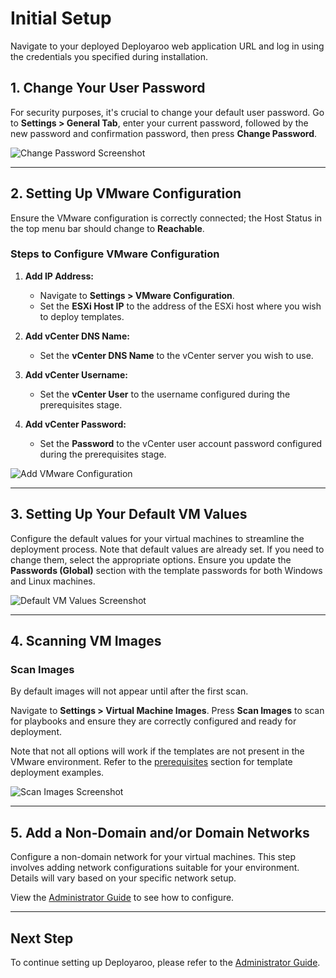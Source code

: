 # Initial Setup

Navigate to your deployed Deployaroo web application URL and log in using the credentials you specified during installation.

## 1. Change Your User Password

For security purposes, it's crucial to change your default user password. Go to **Settings > General Tab**, enter your current password, followed by the new password and confirmation password, then press **Change Password**.

![Change Password Screenshot](../../assets/screenshots/change_password.png)

---

## 2. Setting Up VMware Configuration

Ensure the VMware configuration is correctly connected; the Host Status in the top menu bar should change to **Reachable**.

### Steps to Configure VMware Configuration

1. **Add IP Address:**
   - Navigate to **Settings > VMware Configuration**.
   - Set the **ESXi Host IP** to the address of the ESXi host where you wish to deploy templates.

2. **Add vCenter DNS Name:**
   - Set the **vCenter DNS Name** to the vCenter server you wish to use.

3. **Add vCenter Username:**
   - Set the **vCenter User** to the username configured during the prerequisites stage.

4. **Add vCenter Password:**
   - Set the **Password** to the vCenter user account password configured during the prerequisites stage.

![Add VMware Configuration](../../assets/screenshots/add_vmware_configuration.png)

---

## 3. Setting Up Your Default VM Values

Configure the default values for your virtual machines to streamline the deployment process. Note that default values are already set. If you need to change them, select the appropriate options. Ensure you update the **Passwords (Global)** section with the template passwords for both Windows and Linux machines.

![Default VM Values Screenshot](../../assets/screenshots/default_vm_values.png)

---

## 4. Scanning VM Images

### Scan Images

By default images will not appear until after the first scan.

Navigate to **Settings > Virtual Machine Images**. Press **Scan Images** to scan for playbooks and ensure they are correctly configured and ready for deployment. 

Note that not all options will work if the templates are not present in the VMware environment. Refer to the [prerequisites](prerequisites) section for template deployment examples.

![Scan Images Screenshot](../../assets/screenshots/scan_images.png)

---

## 5. Add a Non-Domain and/or Domain Networks

Configure a non-domain network for your virtual machines. This step involves adding network configurations suitable for your environment. Details will vary based on your specific network setup.

View the [Administrator Guide](../../admin-guide/using-the-application) to see how to configure.

---

## Next Step

To continue setting up Deployaroo, please refer to the [Administrator Guide](../../admin-guide/vm-images-management).
